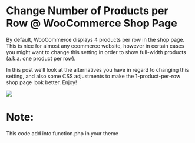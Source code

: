 # Change Number of Products per Row @ WooCommerce Shop Page

By default, WooCommerce displays 4 products per row in the shop page. This is nice for almost any ecommerce website, however in certain cases you might want to change this setting in order to show full-width products (a.k.a. one product per row).

In this post we’ll look at the alternatives you have in regard to changing this setting, and also some CSS adjustments to make the 1-product-per-row shop page look better. Enjoy!

<img src="https://businessbloomer.com/wp-content/uploads/2020/02/woocommerce-one-product-per-row-css.png">

# Note:
This code add into function.php in your theme
